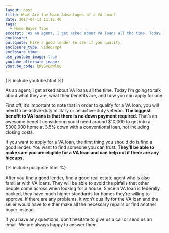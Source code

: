 ```yaml
---
layout: post
title: What Are the Main Advantages of a VA Loan?
date: 2017-04-13 11:16:40
tags:
  - Home Buyer Tips
excerpt: 'As an agent, I get asked about VA loans all the time. Today I’m going to talk about what they are, what their benefits are, and how you can apply for one.'
enclosure:
pullquote: Hire a good lender to see if you qualify.
enclosure_type: video/mp4
enclosure_time:
use_youtube_image: true
youtube_alternate_image:
youtube_code: kRVSVLdWlUQ
---
```



{% include youtube.html %}

As an agent, I get asked about VA loans all the time. Today I’m going to talk about what they are, what their benefits are, and how you can apply for one.

First off, it’s important to note that in order to qualify for a VA loan, you will need to be active-duty military or an active-duty veteran. **The biggest benefit to VA loans is that there is no down payment required.** That’s an awesome benefit considering you’d need around $10,000 to get into a $300,000 home at 3.5% down with a conventional loan, not including closing costs.

If you want to apply for a VA loan, the first thing you should do is find a good lender. You want to find someone you can trust. **They’ll be able to make sure you are eligible for a VA loan and can help out if there are any hiccups.**

{% include pullquote.html %}

After you find a good lender, find a good real estate agent who is also familiar with VA loans. They will be able to avoid the pitfalls that other people come across when looking for a house. Since a VA loan is federally backed, they have much higher standards for homes they’re willing to approve. If there are any problems, it won’t qualify for the VA loan and the seller would have to either make all the necessary repairs or find another buyer instead.

If you have any questions, don’t hesitate to give us a call or send us an email. We are always happy to answer them.